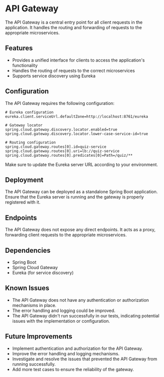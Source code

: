 # API Gateway

The API Gateway is a central entry point for all client requests in the application. It handles the routing and forwarding of requests to the appropriate microservices.

## Features
- Provides a unified interface for clients to access the application's functionality
- Handles the routing of requests to the correct microservices
- Supports service discovery using Eureka

## Configuration
The API Gateway requires the following configuration:

```properties
# Eureka configuration
eureka.client.serviceUrl.defaultZone=http://localhost:8761/eureka

# Gateway locator
spring.cloud.gateway.discovery.locator.enabled=true
spring.cloud.gateway.discovery.locator.lower-case-service-id=true

# Routing configuration
spring.cloud.gateway.routes[0].id=quiz-service
spring.cloud.gateway.routes[0].uri=lb://quiz-service
spring.cloud.gateway.routes[0].predicates[0]=Path=/quiz/**
```

Make sure to update the Eureka server URL according to your environment.

## Deployment
The API Gateway can be deployed as a standalone Spring Boot application. Ensure that the Eureka server is running and the gateway is properly registered with it.

## Endpoints
The API Gateway does not expose any direct endpoints. It acts as a proxy, forwarding client requests to the appropriate microservices.

## Dependencies
- Spring Boot
- Spring Cloud Gateway
- Eureka (for service discovery)

## Known Issues
- The API Gateway does not have any authentication or authorization mechanisms in place.
- The error handling and logging could be improved.
- The API Gateway didn't run successfully in our tests, indicating potential issues with the implementation or configuration.

## Future Improvements
- Implement authentication and authorization for the API Gateway.
- Improve the error handling and logging mechanisms.
- Investigate and resolve the issues that prevented the API Gateway from running successfully.
- Add more test cases to ensure the reliability of the gateway.